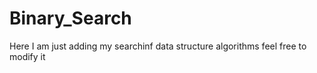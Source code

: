 # Binary_Search
Here I am just adding my searchinf data structure algorithms
feel free to modify it

